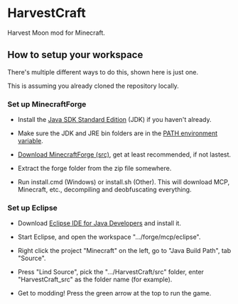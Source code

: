 HarvestCraft
============

Harvest Moon mod for Minecraft.



How to setup your workspace
---------------------------

There's multiple different ways to do this, shown here is just one.

This is assuming you already cloned the repository locally.


### Set up MinecraftForge ###

- Install the [Java SDK Standard Edition][1] (JDK) if you haven't
  already.

- Make sure the JDK and JRE bin folders are in the
  [PATH environment variable][2].

- [Download MinecraftForge (src)][3], get at least recommended, if
  not lastest.

- Extract the forge folder from the zip file somewhere.

- Run install.cmd (Windows) or install.sh (Other). This will download
  MCP, Minecraft, etc., decompiling and deobfuscating everything.


### Set up Eclipse ###

- Download [Eclipse IDE for Java Developers][4] and install it.

- Start Eclipse, and open the workspace ".../forge/mcp/eclipse".

- Right click the project "Minecraft" on the left, go to
  "Java Build Path", tab "Source".

- Press "Lind Source", pick the ".../HarvestCraft/src" folder,
  enter "HarvestCraft_src" as the folder name (for example).

- Get to modding! Press the green arrow at the top to run the game.


[1]: http://www.oracle.com/technetwork/java/javase/downloads/
[2]: http://www.java.com/en/download/help/path.xml
[3]: http://files.minecraftforge.net/
[4]: http://www.eclipse.org/downloads/